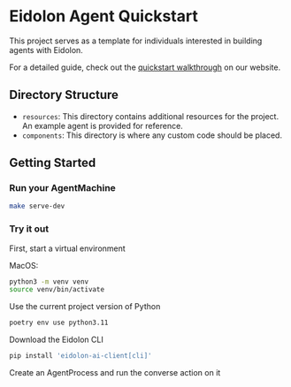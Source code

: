 # Eidolon Agent Quickstart

This project serves as a template for individuals interested in building agents with Eidolon.

For a detailed guide, check out the [quickstart walkthrough](https://www.eidolonai.com/docs/prereq/) on our website.

## Directory Structure

- `resources`: This directory contains additional resources for the project. An example agent is provided for reference.
- `components`: This directory is where any custom code should be placed.

## Getting Started

### Run your AgentMachine

```bash
make serve-dev
```

### Try it out

First, start a virtual environment

MacOS:

```bash
python3 -m venv venv
source venv/bin/activate
```

Use the current project version of Python

```bash
poetry env use python3.11
```

Download the Eidolon CLI
```bash
pip install 'eidolon-ai-client[cli]'
```

Create an AgentProcess and run the converse action on it 

_Ensure the AgentMachine is already running from a terminal before doing this_

```bash
export PID=$(eidolon-cli processes create --agent hello_world)
eidolon-cli actions converse --process-id $PID --body "Hi! I made you"
```

In your terminal, you should see the response from the agent.

### Troubleshooting

If commands like pip or python3 are not found, you may need to install them. See instructions in the
[quickstart walkthrough](https://www.eidolonai.com/docs/prereq/)